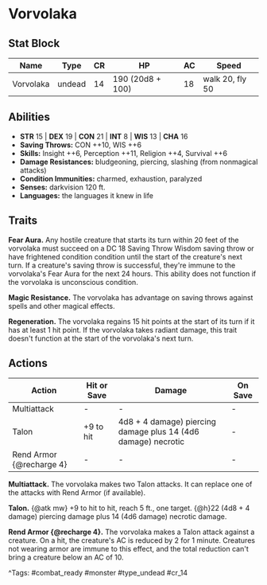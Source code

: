 # Vorvolaka

## Stat Block

| Name | Type | CR | HP | AC | Speed |
|------|------|----|----|----|-------|
| Vorvolaka | undead | 14 | 190 (20d8 + 100) | 18 | walk 20, fly 50 |

## Abilities

- **STR** 15 | **DEX** 19 | **CON** 21 | **INT** 8 | **WIS** 13 | **CHA** 16
- **Saving Throws:** CON ++10, WIS ++6  
- **Skills:** Insight ++6, Perception ++11, Religion ++4, Survival ++6  
- **Damage Resistances:** bludgeoning, piercing, slashing (from nonmagical attacks)  
- **Condition Immunities:** charmed, exhaustion, paralyzed  
- **Senses:** darkvision 120 ft.  
- **Languages:** the languages it knew in life

## Traits

**Fear Aura.** Any hostile creature that starts its turn within 20 feet of the vorvolaka must succeed on a DC 18 Saving Throw Wisdom saving throw or have frightened condition condition until the start of the creature's next turn. If a creature's saving throw is successful, they're immune to the vorvolaka's Fear Aura for the next 24 hours. This ability does not function if the vorvolaka is unconscious condition.

**Magic Resistance.** The vorvolaka has advantage on saving throws against spells and other magical effects.

**Regeneration.** The vorvolaka regains 15 hit points at the start of its turn if it has at least 1 hit point. If the vorvolaka takes radiant damage, this trait doesn't function at the start of the vorvolaka's next turn.


## Actions

| Action | Hit or Save | Damage | On Save |
|--------|--------------|--------|----------|
| Multiattack | - | - | - |
| Talon | +9 to hit | 4d8 + 4 damage) piercing damage plus 14 (4d6 damage) necrotic | - |
| Rend Armor {@recharge 4} | - | - | - |

**Multiattack.** The vorvolaka makes two Talon attacks. It can replace one of the attacks with Rend Armor (if available).

**Talon.** {@atk mw} +9 to hit to hit, reach 5 ft., one target. {@h}22 (4d8 + 4 damage) piercing damage plus 14 (4d6 damage) necrotic damage.

**Rend Armor {@recharge 4}.** The vorvolaka makes a Talon attack against a creature. On a hit, the creature's AC is reduced by 2 for 1 minute. Creatures not wearing armor are immune to this effect, and the total reduction can't bring a creature below an AC of 10.


^Tags: #combat_ready #monster #type_undead #cr_14